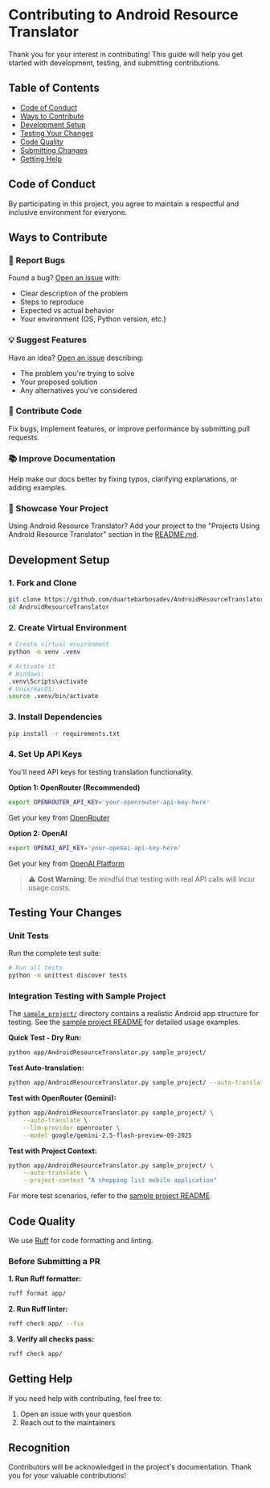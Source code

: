 # Contributing to Android Resource Translator

Thank you for your interest in contributing! This guide will help you get started with development, testing, and submitting contributions.

## Table of Contents

- [Code of Conduct](#code-of-conduct)
- [Ways to Contribute](#ways-to-contribute)
- [Development Setup](#development-setup)
- [Testing Your Changes](#testing-your-changes)
- [Code Quality](#code-quality)
- [Submitting Changes](#submitting-changes)
- [Getting Help](#getting-help)

## Code of Conduct

By participating in this project, you agree to maintain a respectful and inclusive environment for everyone.

## Ways to Contribute

### 🐛 Report Bugs
Found a bug? [Open an issue](https://github.com/duartebarbosadev/AndroidResourceTranslator/issues/new) with:
- Clear description of the problem
- Steps to reproduce
- Expected vs actual behavior
- Your environment (OS, Python version, etc.)

### 💡 Suggest Features
Have an idea? [Open an issue](https://github.com/duartebarbosadev/AndroidResourceTranslator/issues/new) describing:
- The problem you're trying to solve
- Your proposed solution
- Any alternatives you've considered

### 🔧 Contribute Code
Fix bugs, implement features, or improve performance by submitting pull requests.

### 📚 Improve Documentation
Help make our docs better by fixing typos, clarifying explanations, or adding examples.

### 🌟 Showcase Your Project
Using Android Resource Translator? Add your project to the "Projects Using Android Resource Translator" section in the [README.md](../README.md).

## Development Setup

### 1. Fork and Clone

```bash
git clone https://github.com/duartebarbosadev/AndroidResourceTranslator.git
cd AndroidResourceTranslator
```

### 2. Create Virtual Environment

```bash
# Create virtual environment
python -m venv .venv

# Activate it
# Windows:
.venv\Scripts\activate
# Unix/macOS:
source .venv/bin/activate
```

### 3. Install Dependencies

```bash
pip install -r requirements.txt
```

### 4. Set Up API Keys

You'll need API keys for testing translation functionality.

**Option 1: OpenRouter (Recommended)**
```bash
export OPENROUTER_API_KEY='your-openrouter-api-key-here'
```
Get your key from [OpenRouter](https://openrouter.ai/keys)

**Option 2: OpenAI**
```bash
export OPENAI_API_KEY='your-openai-api-key-here'
```
Get your key from [OpenAI Platform](https://platform.openai.com/)

> ⚠️ **Cost Warning**: Be mindful that testing with real API calls will incur usage costs.

## Testing Your Changes

### Unit Tests

Run the complete test suite:

```bash
# Run all tests
python -m unittest discover tests
```

### Integration Testing with Sample Project

The [`sample_project/`](../sample_project/) directory contains a realistic Android app structure for testing. See the [sample project README](../sample_project/README.md) for detailed usage examples.

**Quick Test - Dry Run:**
```bash
python app/AndroidResourceTranslator.py sample_project/
```

**Test Auto-translation:**
```bash
python app/AndroidResourceTranslator.py sample_project/ --auto-translate
```

**Test with OpenRouter (Gemini):**
```bash
python app/AndroidResourceTranslator.py sample_project/ \
    --auto-translate \
    --llm-provider openrouter \
    --model google/gemini-2.5-flash-preview-09-2025
```

**Test with Project Context:**
```bash
python app/AndroidResourceTranslator.py sample_project/ \
    --auto-translate \
    --project-context "A shopping list mobile application"
```

For more test scenarios, refer to the [sample project README](../sample_project/README.md).

## Code Quality

We use [Ruff](https://docs.astral.sh/ruff/) for code formatting and linting.

### Before Submitting a PR

**1. Run Ruff formatter:**
```bash
ruff format app/
```

**2. Run Ruff linter:**
```bash
ruff check app/ --fix
```

**3. Verify all checks pass:**
```bash
ruff check app/
```

## Getting Help

If you need help with contributing, feel free to:

1. Open an issue with your question
2. Reach out to the maintainers

## Recognition

Contributors will be acknowledged in the project's documentation. 
Thank you for your valuable contributions!
